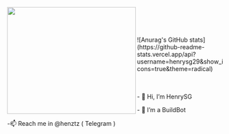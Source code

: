 
<img align="left" src="https://github.com/henrysg29/henrysg29/blob/main/20955fe1233b44e58.gif" width="300" height="250">
<br>
<br>
<br>
<br>
![Anurag's GitHub stats](https://github-readme-stats.vercel.app/api?username=henrysg29&show_icons=true&theme=radical)

<br>
<br>
<br>
<p class="text-center"> - 👋 Hi, I’m HenrySG </p>
<p class="text-center">- 👀 I’m a BuildBot 
<p class="text-center">-📫 Reach me in @henztz ( Telegram )

<!---
henrysg29/henrysg29 is a ✨ special ✨ repository because its `README.md` (this file) appears on your GitHub profile.
You can click the Preview link to take a look at your changes.
--->
